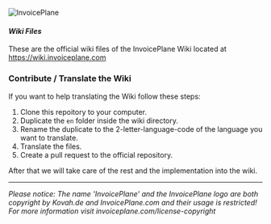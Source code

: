 ![InvoicePlane](http://invoiceplane.com/content/logo/PNG/logo_300x150.png)
#### _Wiki Files_

These are the official wiki files of the InvoicePlane Wiki located at  https://wiki.invoiceplane.com

### Contribute / Translate the Wiki

If you want to help translating the Wiki follow these steps:

1. Clone this repoitory to your computer.
2. Duplicate the `en` folder inside the wiki directory.
3. Rename the duplicate to the 2-letter-language-code of the language you want to translate.
4. Translate the files.
5. Create a pull request to the official repository.

After that we will take care of the rest and the implementation into the wiki.

---
  
*Please notice: The name 'InvoicePlane' and the InvoicePlane logo are both copyright by Kovah.de and InvoicePlane.com
and their usage is restricted! For more information visit invoiceplane.com/license-copyright*

